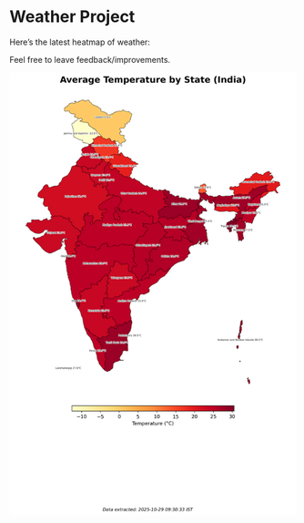 # Weather Project

Here’s the latest heatmap of weather:

Feel free to leave feedback/improvements.

![India Heatmap](docs/assets/india_heatmap.png?v=019163)
